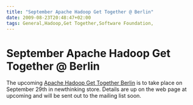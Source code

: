 ```yaml
---
title: "September Apache Hadoop Get Together @ Berlin"
date: 2009-08-23T20:48:47+02:00
tags: General,Hadoop,Get Together,Software Foundation,
---
```


# September Apache Hadoop Get Together @ Berlin


The upcoming <a href="http://upcoming.yahoo.com/event/4314020/">Apache Hadoop Get Together Berlin</a> is to take place 
on September 29th in newthinking store. Details are up on the web page at upcoming and will be sent out to the mailing 
list soon.
